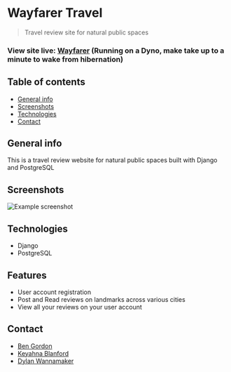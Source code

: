 
# Wayfarer Travel
> Travel review site for natural public spaces

### View site live: [Wayfarer](https://wayfarer-group.herokuapp.com/)  (Running on a Dyno, make take up to a minute to wake from hibernation)

## Table of contents
* [General info](#general-info)
* [Screenshots](#screenshots)
* [Technologies](#technologies)
* [Contact](#contact)

## General info
This is a travel review website for natural public spaces built with Django and PostgreSQL

## Screenshots
![Example screenshot](./wayfarer.png)

## Technologies
- Django
- PostgreSQL

## Features
- User account registration
- Post and Read reviews on landmarks across various cities
- View all your reviews on your user account

## Contact
- [Ben Gordon](https://benjaminwgordon.github.io/portfolio/)
- [Keyahna Blanford](https://github.com/keyahnajanae)
- [Dylan Wannamaker](https://github.com/dwannamaker)
